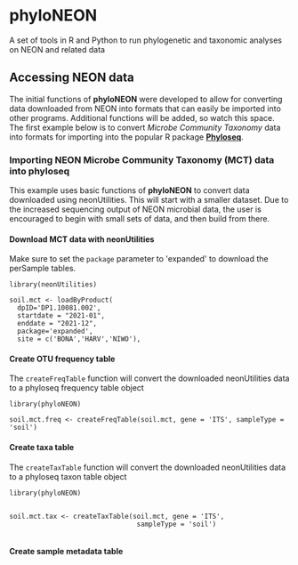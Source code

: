 # phyloNEON

A set of tools in R and Python to run phylogenetic and taxonomic analyses on NEON and related data

## Accessing NEON data 

The initial functions of **phyloNEON** were developed to allow for converting data downloaded from NEON into formats that can easily be imported into other programs. Additional functions will be added, so watch this space. The first example below is to convert *Microbe Community Taxonomy* data into formats for importing into the popular R package [**Phyloseq**](https://joey711.github.io/phyloseq/). 

### Importing NEON Microbe Community Taxonomy (MCT) data into phyloseq

This example uses basic functions of **phyloNEON** to convert data downloaded using neonUtilities. This will start with a smaller dataset. Due to the increased sequencing output of NEON microbial data, the user is encouraged to begin with small sets of data, and then build from there. 

#### Download MCT data with neonUtilities

Make sure to set the `package` parameter to 'expanded' to download the perSample tables.

```
library(neonUtilities)

soil.mct <- loadByProduct(
  dpID='DP1.10081.002',
  startdate = "2021-01",
  enddate = "2021-12",
  package='expanded',
  site = c('BONA','HARV','NIWO'),

```

#### Create OTU frequency table 

The `createFreqTable` function will convert the downloaded neonUtilities data to a phyloseq frequency table object

```
library(phyloNEON)

soil.mct.freq <- createFreqTable(soil.mct, gene = 'ITS', sampleType = 'soil')

```

#### Create taxa table 

The `createTaxTable` function will convert the downloaded neonUtilities data to a phyloseq taxon table object

```
library(phyloNEON)


soil.mct.tax <- createTaxTable(soil.mct, gene = 'ITS',
                                sampleType = 'soil')


```

#### Create sample metadata table 




